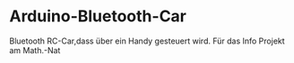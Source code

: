 # Arduino-Bluetooth-Car
Bluetooth RC-Car,dass über ein Handy gesteuert wird. Für das Info Projekt am Math.-Nat
